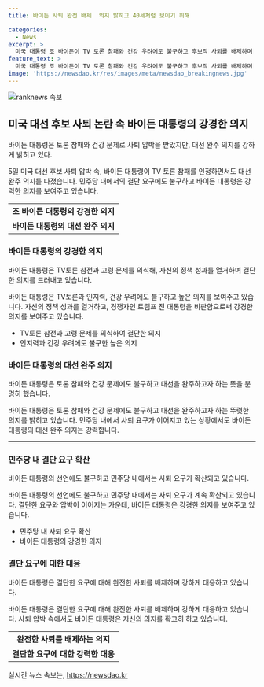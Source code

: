 ```yaml
---
title: 바이든 사퇴 완전 배제  의지 밝히고 40세처럼 보이기 위해

categories:
  - News
excerpt: >
  미국 대통령 조 바이든이 TV 토론 참패와 건강 우려에도 불구하고 후보직 사퇴를 배제하며 대선에 의지를 밝히고 있다. 바이든은 무편집 인터뷰에서 최고는 아니었지만 지난 토론의 성과를 부정하지 않고, 자신을 민주당 후보로 선출한 지지자들에게 감사의 말을 전했다. 그러나 민주당 내에서는 바이든에게 후보직 사퇴를 요구하는 목소리가 높아지고 있으며, 이에 대한 결정이 다가오고 있다.
feature_text: >
  미국 대통령 조 바이든이 TV 토론 참패와 건강 우려에도 불구하고 후보직 사퇴를 배제하며 대선에 의지를 밝히고 있다. 바이든은 무편집 인터뷰에서 최고는 아니었지만 지난 토론의 성과를 부정하지 않고, 자신을 민주당 후보로 선출한 지지자들에게 감사의 말을 전했다. 그러나 민주당 내에서는 바이든에게 후보직 사퇴를 요구하는 목소리가 높아지고 있으며, 이에 대한 결정이 다가오고 있다.
image: 'https://newsdao.kr/res/images/meta/newsdao_breakingnews.jpg'
---
```


<p><img src="https://newsdao.kr/res/images/meta/newsdao_breakingnews.jpg" alt="ranknews 속보" /></p>

<h2 data-ke-size="size26">미국 대선 후보 사퇴 논란 속 바이든 대통령의 강경한 의지</h2>

<p>바이든 대통령은 토론 참패와 건강 문제로 사퇴 압박을 받았지만, 대선 완주 의지를 강하게 밝히고 있다.</p>

<p data-ke-size="size16">5일 미국 대선 후보 사퇴 압박 속, 바이든 대통령이 TV 토론 참패를 인정하면서도 대선 완주 의지를 다졌습니다. 민주당 내에서의 결단 요구에도 불구하고 바이든 대통령은 강력한 의지를 보여주고 있습니다.</p>

<table>
    <tr>
        <td style="text-align: center; height: 17px;"><b>조 바이든 대통령의 강경한 의지</b></td>
    </tr>
    <tr>
        <td style="text-align: center; height: 17px;"><b>바이든 대통령의 대선 완주 의지</b></td>
    </tr>
</table>

<h3>바이든 대통령의 강경한 의지</h3>

<p>바이든 대통령은 TV토론 참전과 고령 문제를 의식해, 자신의 정책 성과를 열거하며 결단한 의지를 드러내고 있습니다.</p>

<p data-ke-size="size16">바이든 대통령은 TV토론과 인지력, 건강 우려에도 불구하고 높은 의지를 보여주고 있습니다. 자신의 정책 성과를 열거하고, 경쟁자인 트럼프 전 대통령을 비판함으로써 강경한 의지를 보여주고 있습니다.</p>

<ul>
  <li>TV토론 참전과 고령 문제를 의식하여 결단한 의지</li>
  <li>인지력과 건강 우려에도 불구한 높은 의지</li>
</ul>

<h3>바이든 대통령의 대선 완주 의지</h3>

<p>바이든 대통령은 토론 참패와 건강 문제에도 불구하고 대선을 완주하고자 하는 뜻을 분명히 했습니다.</p>

<p data-ke-size="size16">바이든 대통령은 토론 참패와 건강 문제에도 불구하고 대선을 완주하고자 하는 뚜렷한 의지를 밝히고 있습니다. 민주당 내에서 사퇴 요구가 이어지고 있는 상황에서도 바이든 대통령의 대선 완주 의지는 강력합니다.</p>

<hr>

<h3>민주당 내 결단 요구 확산</h3>

<p>바이든 대통령의 선언에도 불구하고 민주당 내에서는 사퇴 요구가 확산되고 있습니다.</p>

<p data-ke-size="size16">바이든 대통령의 선언에도 불구하고 민주당 내에서는 사퇴 요구가 계속 확산되고 있습니다. 결단한 요구와 압박이 이어지는 가운데, 바이든 대통령은 강경한 의지를 보여주고 있습니다.</p>

<ul>
  <li>민주당 내 사퇴 요구 확산</li>
  <li>바이든 대통령의 강경한 의지</li>
</ul>

<h3>결단 요구에 대한 대응</h3>

<p>바이든 대통령은 결단한 요구에 대해 완전한 사퇴를 배제하며 강하게 대응하고 있습니다.</p>

<p data-ke-size="size16">바이든 대통령은 결단한 요구에 대해 완전한 사퇴를 배제하며 강하게 대응하고 있습니다. 사퇴 압박 속에서도 바이든 대통령은 자신의 의지를 확고히 하고 있습니다.</p>

<table>
    <tr>
        <td style="text-align: center; height: 17px;"><b>완전한 사퇴를 배제하는 의지</b></td>
    </tr>
    <tr>
        <td style="text-align: center; height: 17px;"><b>결단한 요구에 대한 강력한 대응</b></td>
    </tr>
</table>
실시간 뉴스 속보는, <a href="https://newsdao.kr" rel="dofollow">https://newsdao.kr</a>


